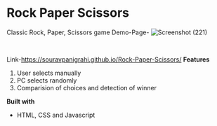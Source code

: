 # Rock Paper Scissors
Classic Rock, Paper, Scissors game 
Demo-Page-
![Screenshot (221)](https://user-images.githubusercontent.com/81754980/132100137-b1f7cf52-623d-4a9c-bccc-9cbc8645f195.png)

<br>

Link-https://souravpanigrahi.github.io/Rock-Paper-Scissors/
**Features**
1. User selects manually
2. PC selects randomly
3. Comparision of choices and detection of winner

**Built with**
- HTML, CSS and Javascript
